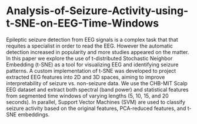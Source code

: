 # Analysis-of-Seizure-Activity-using-t-SNE-on-EEG-Time-Windows


Epileptic seizure detection from EEG signals is a complex task that that requites a specialist in order to read the EEG. However the automatic detection increased in popularity and more studies appeared on the matter. In this paper we explore the use of t-distributed Stochastic Neighbor Embedding (t-SNE) as a tool for visualizing EEG and identifying seizure patterns. A custom implementation of t-SNE was developed to project extracted EEG features into 2D and 3D spaces, aiming to improve interpretability of seizure vs. non-seizure data. We use the CHB-MIT Scalp EEG dataset and extract both spectral (band power) and statistical features from segmented time windows of varying lengths (5, 10, 15, and 20 seconds). In parallel, Support Vector Machines (SVM) are used to classify seizure activity based on the original features, PCA-reduced features, and t-SNE embeddings.
